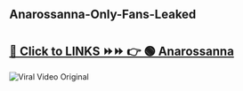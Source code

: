 
 ## Anarossanna-Only-Fans-Leaked

# <h2><a href="https://clipsfans.com/Anarossanna&ref=git">🔗 Click to LINKS ⏩⏩ 👉 🟢 Anarossanna </a></h2>

<a href="https://clipsfans.com/Anarossanna&ref=git" rel="nofollow" data-target="animated-image.originalLink"><img src="https://i.ibb.co.com/xMMVF88/686577567.gif" alt="Viral Video Original" style="max-width: 100%; display: inline-block;" data-target="animated-image.originalImage"></a>
